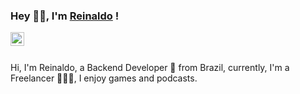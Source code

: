 ### Hey 👋🏽, I'm [Reinaldo](https://thereinas.dev) !

<a href="https://www.linkedin.com/in/reinaldoleitedev/">
  <img align="left" alt="Reinaldo LinkedIn" width="22px" src="https://cdn-icons-png.flaticon.com/512/174/174857.png" />
</a>
<br />
<br />

Hi, I'm Reinaldo, a Backend Developer 🚀 from Brazil, currently, I'm a Freelancer 👨🏽‍💻, I enjoy games and podcasts.

